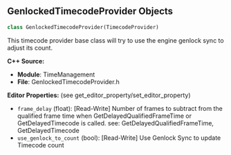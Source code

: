 ## GenlockedTimecodeProvider Objects

```python
class GenlockedTimecodeProvider(TimecodeProvider)
```

This timecode provider base class will try to use the engine genlock sync to adjust its count.

**C++ Source:**

- **Module**: TimeManagement
- **File**: GenlockedTimecodeProvider.h

**Editor Properties:** (see get_editor_property/set_editor_property)

- ``frame_delay`` (float):  [Read-Write] Number of frames to subtract from the qualified frame time when GetDelayedQualifiedFrameTime or GetDelayedTimecode is called.
  see: GetDelayedQualifiedFrameTime, GetDelayedTimecode
- ``use_genlock_to_count`` (bool):  [Read-Write] Use Genlock Sync to update Timecode count

<a id="unreal.TimeManagementLibrary"></a>